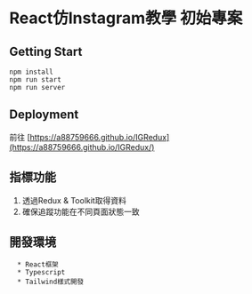 # React仿Instagram教學 初始專案


## Getting Start
```
npm install
npm run start
npm run server
```


## Deployment
前往 [https://a88759666.github.io/IGRedux](https://a88759666.github.io/IGRedux/)



## 指標功能

1. 透過Redux & Toolkit取得資料
2. 確保追蹤功能在不同頁面狀態一致


## 開發環境
```
  * React框架
  * Typescript
  * Tailwind樣式開發
```


